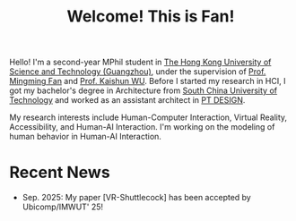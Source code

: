 ﻿---
permalink: /
title: "Welcome! This is Fan!"
author_profile: true
redirect_from: 
  - /about/
  - /about.html
---

Hello! I'm a second-year MPhil student in [The Hong Kong University of Science and Technology (Guangzhou)](https://www.hkust-gz.edu.cn/), under the supervision of [Prof. Mingming Fan](https://www.mingmingfan.com/) and [Prof. Kaishun WU](https://facultyprofiles.hkust-gz.edu.cn/faculty-personal-page/WU-Kaishun/wuks). Before I started my research in HCI, I got my bachelor's degree in Architecture from [South China University of Technology](https://www.scut.edu.cn/new/) and worked as an assistant architect in [PT DESIGN](http://www.ptma.com.cn/aspx/index.aspx?language=1).

My research interests include Human-Computer Interaction, Virtual Reality, Accessibility, and Human-AI Interaction. I'm working on the modeling of human behavior in Human-AI Interaction.

Recent News
======
* Sep. 2025: My paper [VR-Shuttlecock] has been accepted by Ubicomp/IMWUT' 25!
